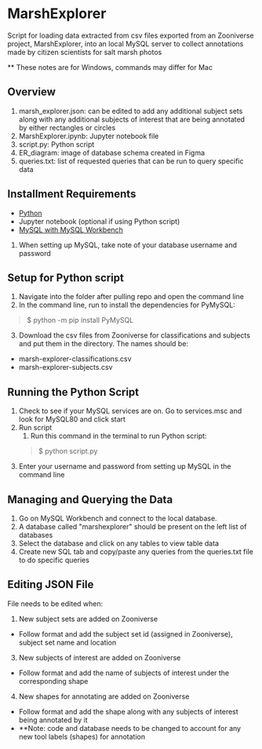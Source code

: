 # MarshExplorer
Script for loading data extracted from csv files exported from an Zooniverse project, MarshExplorer, into an local MySQL server to collect annotations made by citizen scientists for salt marsh photos

** These notes are for Windows, commands may differ for Mac

## Overview
1. marsh_explorer.json: can be edited to add any additional subject sets along with any additional subjects of interest that are being annotated by either rectangles or circles
2. MarshExplorer.ipynb: Jupyter notebook file
3. script.py: Python script
4. ER_diagram: image of database schema created in Figma
5. queries.txt: list of requested queries that can be run to query specific data

## Installment Requirements
- [Python](https://www.python.org/downloads/)
- Jupyter notebook (optional if using Python script)
- [MySQL with MySQL Workbench](https://dev.mysql.com/downloads/installer/)

1. When setting up MySQL, take note of your database username and password

## Setup for Python script
1. Navigate into the folder after pulling repo and open the command line
2. In the command line, run to install the dependencies for PyMySQL:
> $ python -m pip install PyMySQL
3. Download the csv files from Zooniverse for classifications and subjects and put them in the directory. The names should be:
- marsh-explorer-classifications.csv
- marsh-explorer-subjects.csv

## Running the Python Script
1. Check to see if your MySQL services are on. Go to services.msc and look for MySQL80 and click start
2. Run script
   1. Run this command in the terminal to run Python script:
   > $ python script.py
3. Enter your username and password from setting up MySQL in the command line

## Managing and Querying the Data
1. Go on MySQL Workbench and connect to the local database.
2. A database called "marshexplorer" should be present on the left list of databases
3. Select the database and click on any tables to view table data
4. Create new SQL tab and copy/paste any queries from the queries.txt file to do specific queries

## Editing JSON File
File needs to be edited when:
1. New subject sets are added on Zooniverse
- Follow format and add the subject set id (assigned in Zooniverse), subject set name and location
3. New subjects of interest are added on Zooniverse
- Follow format and add the name of subjects of interest under the corresponding shape
4. New shapes for annotating are added on Zooniverse
- Follow format and add the shape along with any subjects of interest being annotated by it
- **Note: code and database needs to be changed to account for any new tool labels (shapes) for annotation